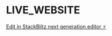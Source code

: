 # LIVE_WEBSITE

[Edit in StackBlitz next generation editor ⚡️](https://stackblitz.com/~/github.com/Platt1234/LIVE_WEBSITE)